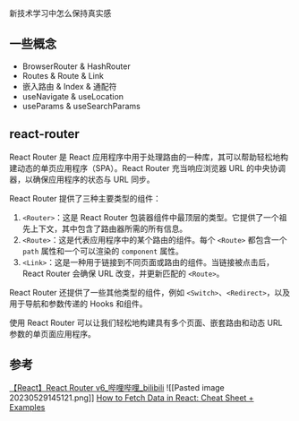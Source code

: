 新技术学习中怎么保持真实感
##  一些概念 
- BrowserRouter & HashRouter
- Routes & Route & Link
- 嵌入路由 & Index & 通配符
- useNavigate & useLocation
- useParams & useSearchParams
## react-router
React Router 是 React 应用程序中用于处理路由的一种库，其可以帮助轻松地构建动态的单页应用程序（SPA）。React Router 充当响应浏览器 URL 的中央协调器，以确保应用程序的状态与 URL 同步。

React Router 提供了三种主要类型的组件：
1.  `<Router>`：这是 React Router 包装器组件中最顶层的类型。它提供了一个祖先上下文，其中包含了路由器所需的所有信息。
2.  `<Route>`：这是代表应用程序中的某个路由的组件。每个 `<Route>` 都包含一个 `path` 属性和一个可以渲染的 `component` 属性。
3.  `<Link>`：这是一种用于链接到不同页面或路由的组件。当链接被点击后，React Router 会确保 URL 改变，并更新匹配的 `<Route>`。

React Router 还提供了一些其他类型的组件，例如 `<Switch>`、`<Redirect>`，以及用于导航和参数传递的 Hooks 和组件。

使用 React Router 可以让我们轻松地构建具有多个页面、嵌套路由和动态 URL 参数的单页面应用程序。

## 参考
[【React】React Router v6\_哔哩哔哩\_bilibili](https://www.bilibili.com/video/BV1hL4y157nd/?spm_id_from=333.337.search-card.all.click&vd_source=b92112731015c20054034d26c9ad8a67)
![[Pasted image 20230529145121.png]]
[How to Fetch Data in React: Cheat Sheet + Examples](https://www.freecodecamp.org/news/fetch-data-react/)